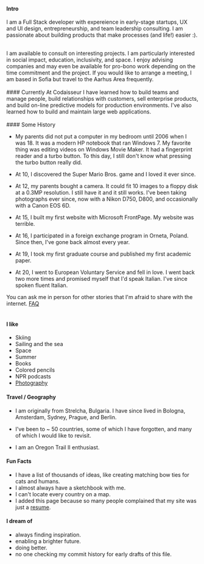 
#### Intro
I am a Full Stack developer with expereience in early-stage startups, UX and UI design, entrepreneurship, and team leadership consulting. I am passionate about building products that make processes (and life!) easier :).


<br>
I am available to consult on interesting projects. I am particularly interested in social impact, education, inclusivity, and space. I enjoy advising companies and may even be available for pro-bono work depending on the time commitment and the project. If you would like to arrange a meeting, I am based in Sofia but travel to the Aarhus Area frequently.
<br><br>
#### Currently
At Codaisseur I have learned how to build teams and manage people, build relationships with customers, sell enterprise products, and build on-line predictive models for production environments. I've also learned how to build and maintain large web applications.
<br><br>
#### Some History

- My parents did not put a computer in my bedroom until 2006 when I was 18. It was a modern HP notebook that ran Windows 7. My favorite thing was editing videos on Windows Movie Maker. It had a fingerprint reader and a turbo button. To this day, I still don't know what pressing the turbo button really did.

- At 10, I discovered the Super Mario Bros. game and I loved it ever since.

- At 12, my parents bought a camera. It could fit 10 images to a floppy disk at a 0.3MP resolution. I still have it and it still works. I've been taking photographs ever since, now with a Nikon D750, D800, and occasionally with a Canon EOS 6D.

- At 15, I built my first website with Microsoft FrontPage. My website was terrible.

- At 16, I participated in a foreign exchange program in Orneta, Poland. Since then, I've gone back almost every year.

- At 19, I took my first graduate course and published my first academic paper.

- At 20, I went to European Voluntary Service and fell in love. I went back two more times and promised myself that I'd speak Italian. I've since spoken fluent Italian.

You can ask me in person for other stories that I'm afraid to share with the internet. [FAQ](https://iam-vanya.firebaseapp.com/)
<br><br>
#### I like
- Skiing
- Sailing and the sea
- Space
- Summer
- Books
- Colored pencils
- NPR podcasts
- [Photography](https://iam-vanya.firebaseapp.com/)

#### Travel / Geography

- I am originally from Strelcha, Bulgaria. I have since lived in
Bologna, Amsterdam, Sydney, Prague, and Berlin.

- I've been to ~ 50 countries, some of which I have forgotten, and many of which I would like to revisit.

- I am an Oregon Trail II enthusiast.


#### Fun Facts

- I have a list of thousands of ideas, like creating matching bow ties for cats and humans.
- I almost always have a sketchbook with me.
- I can't locate every country on a map.
- I added this page because so many people complained that my site was just a [resume](https://vanyadelova.github.io/).

#### I dream of
- always finding inspiration.
- enabling a brighter future.
- doing better.
- no one checking my commit history for early drafts of this file.

